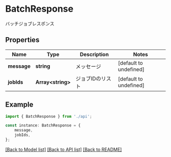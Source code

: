 # BatchResponse

バッチジョブレスポンス

## Properties

Name | Type | Description | Notes
------------ | ------------- | ------------- | -------------
**message** | **string** | メッセージ | [default to undefined]
**jobIds** | **Array&lt;string&gt;** | ジョブIDのリスト | [default to undefined]

## Example

```typescript
import { BatchResponse } from './api';

const instance: BatchResponse = {
    message,
    jobIds,
};
```

[[Back to Model list]](../README.md#documentation-for-models) [[Back to API list]](../README.md#documentation-for-api-endpoints) [[Back to README]](../README.md)
